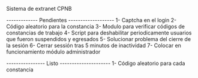 Sistema de extranet CPNB

------------- Pendientes -------------------
1- Captcha en el login
2- Código aleatorio para la constancia
3- Modulo para verificar códigos de constancias de trabajo
4- Script para deshabilitar periodicamente usuarios que fueron suspendidos y egresados
5- Solucionar problema del cierre de la sesión
6- Cerrar sessión tras 5 minutos de inactividad
7- Colocar en funcionamiento módulo administrador

---------------- Listo ---------------------
1- Código aleatorio para cada constancia